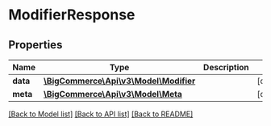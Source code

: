 # ModifierResponse

## Properties
Name | Type | Description | Notes
------------ | ------------- | ------------- | -------------
**data** | [**\BigCommerce\Api\v3\Model\Modifier**](Modifier.md) |  | [optional] 
**meta** | [**\BigCommerce\Api\v3\Model\Meta**](Meta.md) |  | [optional] 

[[Back to Model list]](../README.md#documentation-for-models) [[Back to API list]](../README.md#documentation-for-api-endpoints) [[Back to README]](../README.md)


